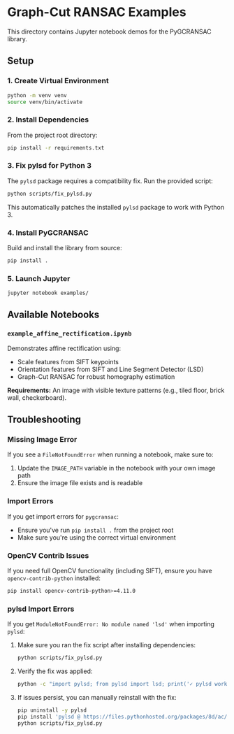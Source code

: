 # Graph-Cut RANSAC Examples

This directory contains Jupyter notebook demos for the PyGCRANSAC library.

## Setup

### 1. Create Virtual Environment

```bash
python -m venv venv
source venv/bin/activate
```

### 2. Install Dependencies

From the project root directory:

```bash
pip install -r requirements.txt
```

### 3. Fix pylsd for Python 3

The `pylsd` package requires a compatibility fix. Run the provided script:

```bash
python scripts/fix_pylsd.py
```

This automatically patches the installed `pylsd` package to work with Python 3.

### 4. Install PyGCRANSAC

Build and install the library from source:

```bash
pip install .
```

### 5. Launch Jupyter

```bash
jupyter notebook examples/
```

## Available Notebooks

### `example_affine_rectification.ipynb`

Demonstrates affine rectification using:
- Scale features from SIFT keypoints
- Orientation features from SIFT and Line Segment Detector (LSD)
- Graph-Cut RANSAC for robust homography estimation

**Requirements:** An image with visible texture patterns (e.g., tiled floor, brick wall, checkerboard).

## Troubleshooting

### Missing Image Error

If you see a `FileNotFoundError` when running a notebook, make sure to:
1. Update the `IMAGE_PATH` variable in the notebook with your own image path
2. Ensure the image file exists and is readable

### Import Errors

If you get import errors for `pygcransac`:
- Ensure you've run `pip install .` from the project root
- Make sure you're using the correct virtual environment

### OpenCV Contrib Issues

If you need full OpenCV functionality (including SIFT), ensure you have `opencv-contrib-python` installed:
```bash
pip install opencv-contrib-python>=4.11.0
```

### pylsd Import Errors

If you get `ModuleNotFoundError: No module named 'lsd'` when importing `pylsd`:

1. Make sure you ran the fix script after installing dependencies:
   ```bash
   python scripts/fix_pylsd.py
   ```

2. Verify the fix was applied:
   ```bash
   python -c "import pylsd; from pylsd import lsd; print('✓ pylsd working')"
   ```

3. If issues persist, you can manually reinstall with the fix:
   ```bash
   pip uninstall -y pylsd
   pip install 'pylsd @ https://files.pythonhosted.org/packages/8d/ac/128158438742944b170ebf81ec6d913df382387f782f87b0ca4bc51b291c/pylsd-0.0.2.tar.gz'
   python scripts/fix_pylsd.py
   ```

